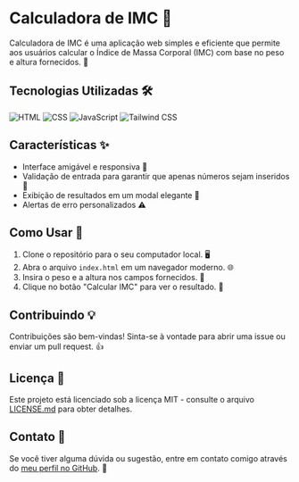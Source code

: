 # Calculadora de IMC 🧮

Calculadora de IMC é uma aplicação web simples e eficiente que permite aos usuários calcular o Índice de Massa Corporal (IMC) com base no peso e altura fornecidos. 💪

## Tecnologias Utilizadas 🛠️

![HTML](https://img.shields.io/badge/HTML-E34F26?style=for-the-badge&logo=html5&logoColor=white)
![CSS](https://img.shields.io/badge/CSS-1572B6?&style=for-the-badge&logo=css3&logoColor=white)
![JavaScript](https://img.shields.io/badge/JavaScript-F7DF1E?style=for-the-badge&logo=javascript&logoColor=black)
![Tailwind CSS](https://img.shields.io/badge/Tailwind_CSS-38B2AC?style=for-the-badge&logo=tailwind-css&logoColor=white)

## Características ✨

- Interface amigável e responsiva 📱
- Validação de entrada para garantir que apenas números sejam inseridos 🔢
- Exibição de resultados em um modal elegante 🎉
- Alertas de erro personalizados ⚠️

## Como Usar 🚀

1. Clone o repositório para o seu computador local. 🖥️
2. Abra o arquivo `index.html` em um navegador moderno. 🌐
3. Insira o peso e a altura nos campos fornecidos. 📝
4. Clique no botão "Calcular IMC" para ver o resultado. 🎈

## Contribuindo 💡

Contribuições são bem-vindas! Sinta-se à vontade para abrir uma issue ou enviar um pull request. 👍

## Licença 📄

Este projeto está licenciado sob a licença MIT - consulte o arquivo [LICENSE.md](LICENSE.md) para obter detalhes.

## Contato 💌

Se você tiver alguma dúvida ou sugestão, entre em contato comigo através do [meu perfil no GitHub](https://github.com/marcoantoniofranco). 🤝
